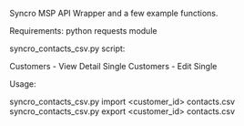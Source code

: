 Syncro MSP API Wrapper and a few example functions. 

Requirements:
python requests module

syncro_contacts_csv.py script:

 Customers - View Detail Single
 Customers - Edit Single
 
 Usage:
 
 syncro_contacts_csv.py import <customer_id> contacts.csv
 syncro_contacts_csv.py export <customer_id> contacts.csv
